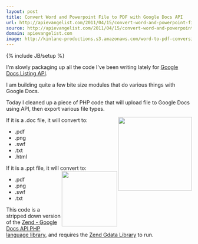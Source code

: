 ```yaml
---
layout: post
title: Convert Word and Powerpoint File to PDF with Google Docs API
url: http://apievangelist.com/2011/04/15/convert-word-and-powerpoint-file-to-pdf-with-google-docs-api/
source: http://apievangelist.com/2011/04/15/convert-word-and-powerpoint-file-to-pdf-with-google-docs-api/
domain: apievangelist.com
image: http://kinlane-productions.s3.amazonaws.com/word-to-pdf-conversion.gif
---
```

{% include JB/setup %}<p>I'm slowly packaging up all the code I've been writing lately for <a title="Google Docs Listing API" href="http://code.google.com/apis/documents/">Google Docs Listing API</a>.<p></p>
I am building quite a few bite size modules that do various things with Google Docs.<p></p>
Today I cleaned up a piece of PHP code that will upload file to Google Docs using API, then export various file types.<p></p>
If it is a .doc file, it will convert to:<img src="http://kinlane-productions.s3.amazonaws.com/word-to-pdf-conversion.gif" alt="" width="200" align="right" />
<ul class="mainlist">
	<li>.pdf</li>
	<li>.png</li>
	<li>.swf</li>
	<li>.txt</li>
	<li>.html</li>
</ul>
If it is a .ppt file, it will convert to:<img src="http://kinlane-productions.s3.amazonaws.com/powerpoint-to-pdf.png" alt="" width="150" align="right" />
<ul class="mainlist">
	<li>.pdf</li>
	<li>.png</li>
	<li>.swf</li>
	<li>.txt</li>
</ul>
This code is a stripped down version of the <a title="Zend - Google Docs API PHP Language Library" href="http://code.google.com/apis/documents/docs/1.0/developers_guide_php.html">Zend - Google Docs API PHP language library</a>, and requires the <a title="Zend GData Library" href="http://framework.zend.com/manual/en/zend.gdata.docs.html">Zend Gdata Library</a> to run.<p></p>
<script src="https://gist.github.com/922855.js?file=Convert%20Word%20and%20Powerpoint%20File%20to%20PDF%20with%20Google%20Docs%20API"></script></p>
